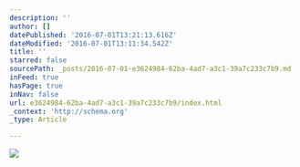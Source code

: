 ```yaml
---
description: ''
author: []
datePublished: '2016-07-01T13:21:13.616Z'
dateModified: '2016-07-01T13:11:34.542Z'
title: ''
starred: false
sourcePath: _posts/2016-07-01-e3624984-62ba-4ad7-a3c1-39a7c233c7b9.md
inFeed: true
hasPage: true
inNav: false
url: e3624984-62ba-4ad7-a3c1-39a7c233c7b9/index.html
_context: 'http://schema.org'
_type: Article

---
```

![](https://the-grid-user-content.s3-us-west-2.amazonaws.com/10c2f37a-11ca-40b9-b65c-7787889d29b6.jpg)